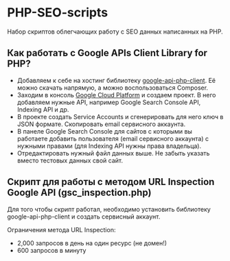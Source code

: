 # PHP-SEO-scripts

Набор скриптов облегчающих работу с SEO данных написанных на PHP.

## Как работать с Google APIs Client Library for PHP?

* Добавляем к себе на хостинг библиотеку [google-api-php-client](https://github.com/googleapis/google-api-php-client). Её можно скачать напрямую, а можно воспользоваться Composer.
* Заходим в консоль [Google Cloud Platform](https://console.cloud.google.com/) и создаем проект. В него добавляем нужные API, например Google Search Console API, Indexing API и др.
* В проекте создать Service Accounts и сгенерировать для него ключ в JSON формате. Скопировать email сервисного аккаунта.
* В панеле Google Search Console для сайтов с которыми вы работаете добавить пользователя (email сервисного аккаунта) с нужными правами (для Indexing API нужны права владельца).
* Отредактировать нужный файл данных выше. Не забыть указать вместо тестовых данных свой сайт.

## Скрипт для работы с методом URL Inspection Google API (gsc_inspection.php)

Для того чтобы скрипт работал, необходимо установить библиотеку google-api-php-client и создать сервисный аккаунт.

Ограничения метода URL Inspection:
* 2,000 запросов в день на один ресурс (не домен!)
* 600 запросов в минуту
